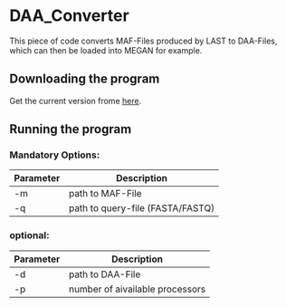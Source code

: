 # DAA_Converter

This piece of code converts MAF-Files produced by LAST to DAA-Files, which can then be loaded into MEGAN for example.

## Downloading the program

Get the current version frome [here](https://github.com/BenjaminAlbrecht84/DAA_Converter/releases/download/v0.8.0/DAA_Converter-0.8.0.jar).

## Running the program

### Mandatory Options:
 
Parameter | Description
--------- | -----------
-m  | path to MAF-File
-q  | path to query-file (FASTA/FASTQ)

### optional: 

Parameter | Description
--------- | -----------
-d  | path to DAA-File
-p  | number of aivailable processors
